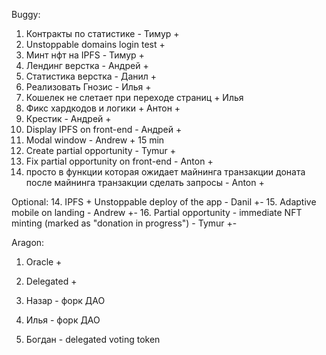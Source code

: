 Buggy:

1. Контракты по статистике - Тимур +
2. Unstoppable domains login test +
3. Минт нфт на IPFS - Тимур +
4. Лендинг верстка - Андрей +
5. Статистика верстка - Данил +
6. Реализовать Гнозис - Илья +
7. Кошелек не слетает при переходе страниц + Илья
8. Фикс хардкодов и логики + Антон +
9. Крестик - Андрей +
10. Display IPFS on front-end - Андрей +
11. Modal window - Andrew + 15 min
12. Create partial opportunity - Tymur +
13. Fix partial opportunity on front-end - Anton +
14. просто в функции которая ожидает майнинга транзакции доната
после майнинга транзакции сделать запросы - Anton +

Optional:
14. IPFS + Unstoppable deploy of the app - Danil +-
15. Adaptive mobile on landing - Andrew +-
16. Partial opportunity - immediate NFT minting (marked as "donation in progress") - Tymur +-

Aragon:
1. Oracle +
2. Delegated +

1. Назар - форк ДАО
2. Илья - форк ДАО
3. Богдан - delegated voting token